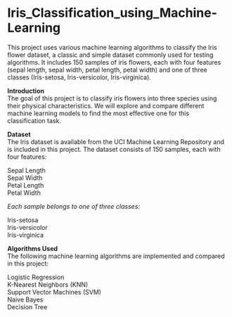 # Iris_Classification_using_Machine-Learning
This project uses various machine learning algorithms to classify the Iris flower dataset, a classic and simple dataset commonly used for testing algorithms. It includes 150 samples of iris flowers, each with four features (sepal length, sepal width, petal length, petal width) and one of three classes (Iris-setosa, Iris-versicolor, Iris-virginica).    

**Introduction**   
The goal of this project is to classify iris flowers into three species using their physical characteristics. We will explore and compare different machine learning models to find the most effective one for this classification task.   

**Dataset**   
The Iris dataset is available from the UCI Machine Learning Repository and is included in this project. The dataset consists of 150 samples, each with four features:

Sepal Length   
Sepal Width   
Petal Length   
Petal Width   

*Each sample belongs to one of three classes:*

Iris-setosa   
Iris-versicolor   
Iris-virginica   

**Algorithms Used**   
The following machine learning algorithms are implemented and compared in this project:

Logistic Regression   
K-Nearest Neighbors (KNN)   
Support Vector Machines (SVM)   
Naive Bayes   
Decision Tree   
